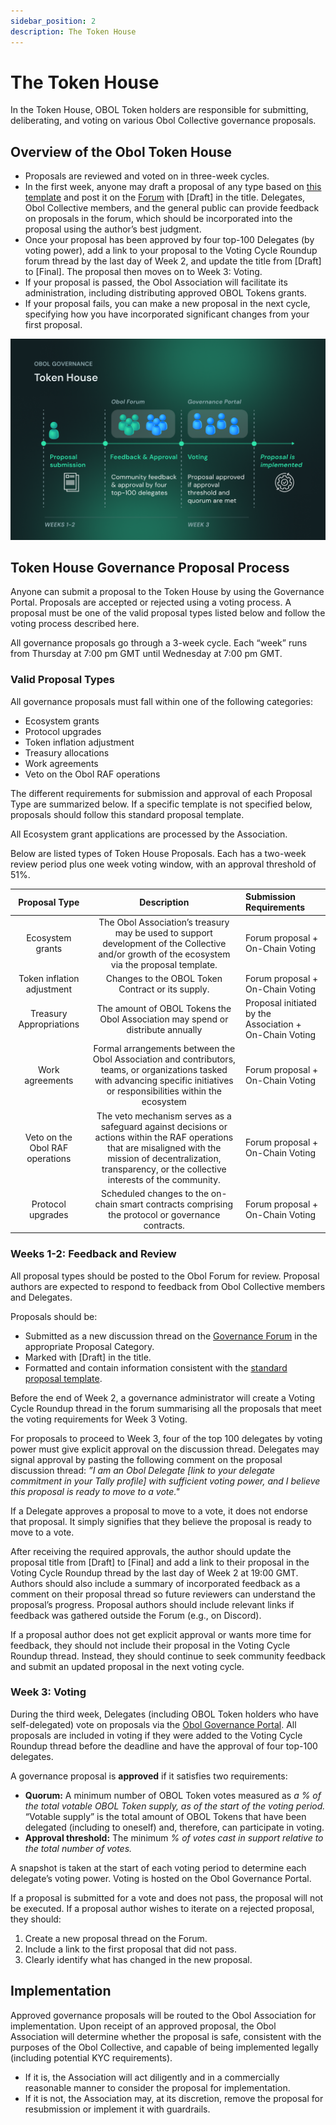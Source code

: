 ```yaml
---
sidebar_position: 2
description: The Token House
---
```


# The Token House

In the Token House, OBOL Token holders are responsible for submitting, deliberating, and voting on various Obol Collective governance proposals.

## Overview of the Obol Token House

- Proposals are reviewed and voted on in three-week cycles.
- In the first week, anyone may draft a proposal of any type based on [this template](https://community.obol.org/t/proposal-template/208) and post it on the [Forum](https://community.obol.org/) with [Draft] in the title. Delegates, Obol Collective members, and the general public can provide feedback on proposals in the forum, which should be incorporated into the proposal using the author’s best judgment.
- Once your proposal has been approved by four top-100 Delegates (by voting power), add a link to your proposal to the Voting Cycle Roundup forum thread by the last day of Week 2, and update the title from [Draft] to [Final]. The proposal then moves on to Week 3: Voting.
- If your proposal is passed, the Obol Association will facilitate its administration, including distributing approved OBOL Tokens grants.
- If your proposal fails, you can make a new proposal in the next cycle, specifying how you have incorporated significant changes from your first proposal.

![Token House Explainer](/img/TokenHouseExplainer.png)

## Token House Governance Proposal Process

Anyone can submit a proposal to the Token House by using the Governance Portal. Proposals are accepted or rejected using a voting process. A proposal must be one of the valid proposal types listed below and follow the voting process described here.

All governance proposals go through a 3-week cycle. Each “week” runs from Thursday at 7:00 pm GMT until Wednesday at 7:00 pm GMT.

### Valid Proposal Types

All governance proposals must fall within one of the following categories: 

- Ecosystem grants
- Protocol upgrades
- Token inflation adjustment
- Treasury allocations
- Work agreements
- Veto on the Obol RAF operations

The different requirements for submission and approval of each Proposal Type are summarized below. If a specific template is not specified below, proposals should follow this standard proposal template.

All Ecosystem grant applications are processed by the Association.

Below are listed types of Token House Proposals. Each has a two-week review period plus one week voting window, with an approval threshold of 51%.

| Proposal Type | Description | Submission Requirements              |
|:------------:|:---------:|:------------------|
|Ecosystem grants|The Obol Association’s treasury may be used to support development of the Collective and/or growth of the ecosystem via the proposal template.|Forum proposal + On-Chain Voting|
|Token inflation adjustment|Changes to the OBOL Token Contract or its supply.|Forum proposal + On-Chain Voting|
|Treasury Appropriations|The amount of OBOL Tokens the Obol Association may spend or distribute annually|Proposal initiated by the Association + On-Chain Voting|
|Work agreements|Formal arrangements between the Obol Association and contributors, teams, or organizations tasked with advancing specific initiatives or responsibilities within the ecosystem|Forum proposal  + On-Chain Voting|
|Veto on the Obol RAF operations|The veto mechanism serves as a safeguard against decisions or actions within the RAF operations that are misaligned with the mission of decentralization, transparency, or the collective interests of the community.|Forum proposal + On-Chain Voting|
|Protocol upgrades|Scheduled changes to the on-chain smart contracts comprising the protocol or governance contracts.|Forum proposal + On-Chain Voting|


### Weeks 1-2: Feedback and Review

All proposal types should be posted to the Obol Forum for review. Proposal authors are expected to respond to feedback from Obol Collective members and Delegates.

Proposals should be:

- Submitted as a new discussion thread on the [Governance Forum](http://community.obol.tech/) in the appropriate Proposal Category.
- Marked with [Draft] in the title.
- Formatted and contain information consistent with the [standard proposal template](https://community.obol.org/t/proposal-template/208).

Before the end of Week 2, a governance administrator will create a Voting Cycle Roundup thread in the forum summarising all the proposals that meet the voting requirements for Week 3 Voting.

For proposals to proceed to Week 3, four of the top 100 delegates by voting power must give explicit approval on the discussion thread. Delegates may signal approval by pasting the following comment on the proposal discussion thread: *”I am an Obol Delegate [link to your delegate commitment in your Tally profile] with sufficient voting power, and I believe this proposal is ready to move to a vote."*

If a Delegate approves a proposal to move to a vote, it does not endorse that proposal. It simply signifies that they believe the proposal is ready to move to a vote.

After receiving the required approvals, the author should update the proposal title from [Draft] to [Final] and add a link to their proposal in the Voting Cycle Roundup thread by the last day of Week 2 at 19:00 GMT. Authors should also include a summary of incorporated feedback as a comment on their proposal thread so future reviewers can understand the proposal’s progress. Proposal authors should include relevant links if feedback was gathered outside the Forum (e.g., on Discord).

If a proposal author does not get explicit approval or wants more time for feedback, they should not include their proposal in the Voting Cycle Roundup thread. Instead, they should continue to seek community feedback and submit an updated proposal in the next voting cycle.

### Week 3: Voting

During the third week, Delegates (including OBOL Token holders who have self-delegated) vote on proposals via the [Obol Governance Portal](https://vote.obol.org/). All proposals are included in voting if they were added to the Voting Cycle Roundup thread before the deadline and have the approval of four top-100 delegates. 

A governance proposal is **approved** if it satisfies two requirements:

- **Quorum:** A minimum number of OBOL Token votes measured as *a % of the total votable OBOL Token supply, as of the start of the voting period.* “Votable supply” is the total amount of OBOL Tokens that have been delegated (including to oneself) and, therefore, can participate in voting.
- **Approval threshold:** The minimum  *% of votes cast in support relative to the total number of votes.*

A snapshot is taken at the start of each voting period to determine each delegate’s voting power. Voting is hosted on the Obol Governance Portal. 

If a proposal is submitted for a vote and does not pass, the proposal will not be executed. If a proposal author wishes to iterate on a rejected proposal, they should:

1. Create a new proposal thread on the Forum.
2. Include a link to the first proposal that did not pass.
3. Clearly identify what has changed in the new proposal.

## Implementation

Approved governance proposals will be routed to the Obol Association for implementation. Upon receipt of an approved proposal, the Obol Association will determine whether the proposal is safe, consistent with the purposes of the Obol Collective, and capable of being implemented legally (including potential KYC requirements).

- If it is, the Association will act diligently and in a commercially reasonable manner to consider the proposal for implementation.
- If it is not, the Association may, at its discretion, remove the proposal for resubmission or implement it with guardrails.